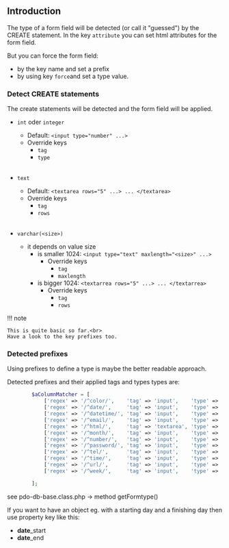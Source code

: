 ## Introduction

The type of a form field will be detected (or call it "guessed") by the CREATE statement. In the key `attribute` you can set html attributes for the form field.

But you can force the form field:

* by the key name and set a prefix
* by using key `force`and set a type value.

### Detect CREATE statements

The create statements will be detected and the form field will be applied.

* `int` oder `integer`
    * Default: `<input type="number" ...>`
    * Override keys 
        * `tag` 
        * `type`
        <br><br>

* `text`
    * Default: `<textarea rows="5" ...> ... </textarea>`
    * Override keys
        * `tag` 
        * `rows`
        <br><br>

* `varchar(<size>)`
    * it depends on value size 
        * is smaller 1024: `<input type="text" maxlength="<size>" ...>`
            * Override keys
                * `tag` 
                * `maxlength`
        * is bigger 1024: `<textarrea rows="5" ...> ... </textarrea>`
            * Override keys
                * `tag` 
                * `rows`

!!! note

    This is quite basic so far.<br>
    Have a look to the key prefixes too.

### Detected prefixes

Using prefixes to define a type is maybe the better readable approach.

Detected prefixes and their applied tags and types types are:

```php
        $aColumnMatcher = [
            ['regex' => '/^color/',    'tag' => 'input',    'type' => 'color'],
            ['regex' => '/^date/',     'tag' => 'input',    'type' => 'date'],
            ['regex' => '/^datetime/', 'tag' => 'input',    'type' => 'datetime-local'],
            ['regex' => '/^email/',    'tag' => 'input',    'type' => 'email'],
            ['regex' => '/^html/',     'tag' => 'textarea', 'type' => 'html'],
            ['regex' => '/^month/',    'tag' => 'input',    'type' => 'month'],
            ['regex' => '/^number/',   'tag' => 'input',    'type' => 'number'],
            ['regex' => '/^password/', 'tag' => 'input',    'type' => 'password'], // TODO: add dummy password in value
            ['regex' => '/^tel/',      'tag' => 'input',    'type' => 'tel'],
            ['regex' => '/^time/',     'tag' => 'input',    'type' => 'time'],
            ['regex' => '/^url/',      'tag' => 'input',    'type' => 'url'],
            ['regex' => '/^week/',     'tag' => 'input',    'type' => 'week'],

        ];
```

see pdo-db-base.class.php -> method getFormtype()

If you want to have an object eg. with a starting day and a finishing day then use property key like this:

* **date**_start
* **date**_end
